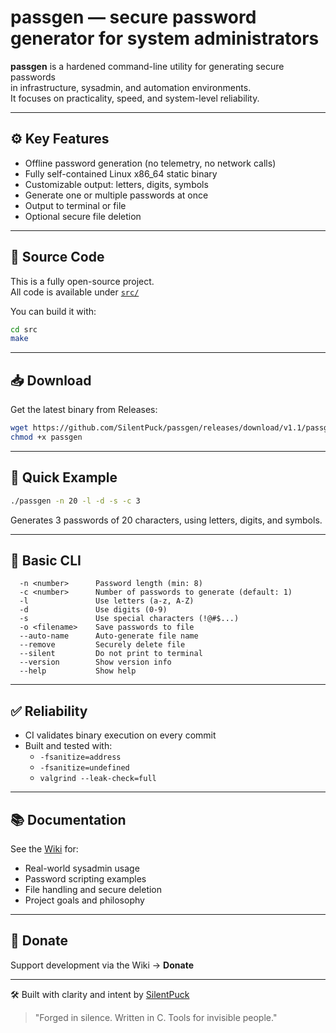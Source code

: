 # passgen — secure password generator for system administrators

**passgen** is a hardened command-line utility for generating secure passwords  
in infrastructure, sysadmin, and automation environments.  
It focuses on practicality, speed, and system-level reliability.

---

## ⚙️ Key Features

- Offline password generation (no telemetry, no network calls)
- Fully self-contained Linux x86_64 static binary
- Customizable output: letters, digits, symbols
- Generate one or multiple passwords at once
- Output to terminal or file
- Optional secure file deletion

---

## 🧩 Source Code

This is a fully open-source project.  
All code is available under [`src/`](./src)

You can build it with:

```bash
cd src
make
```

---

## 📥 Download

Get the latest binary from Releases:

```bash
wget https://github.com/SilentPuck/passgen/releases/download/v1.1/passgen
chmod +x passgen
```

---

## 🔧 Quick Example

```bash
./passgen -n 20 -l -d -s -c 3
```

Generates 3 passwords of 20 characters, using letters, digits, and symbols.

---

## 🧪 Basic CLI

```
  -n <number>      Password length (min: 8)
  -c <number>      Number of passwords to generate (default: 1)
  -l               Use letters (a-z, A-Z)
  -d               Use digits (0-9)
  -s               Use special characters (!@#$...)
  -o <filename>    Save passwords to file
  --auto-name      Auto-generate file name
  --remove         Securely delete file
  --silent         Do not print to terminal
  --version        Show version info
  --help           Show help
```

---

## ✅ Reliability

- CI validates binary execution on every commit
- Built and tested with:
  - `-fsanitize=address`
  - `-fsanitize=undefined`
  - `valgrind --leak-check=full`

---

## 📚 Documentation

See the [Wiki](https://github.com/SilentPuck/passgen/wiki) for:

- Real-world sysadmin usage
- Password scripting examples
- File handling and secure deletion
- Project goals and philosophy

---

## 💸 Donate

Support development via the Wiki → **Donate**

---

🛠️ Built with clarity and intent by [SilentPuck](https://github.com/SilentPuck)

> "Forged in silence. Written in C. Tools for invisible people."
